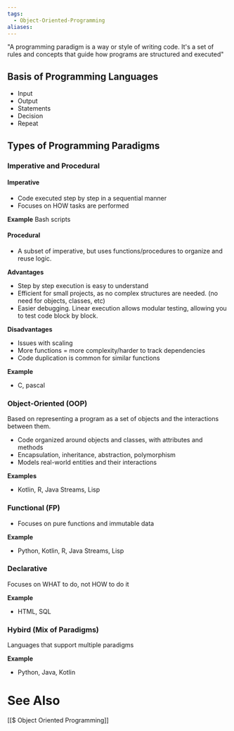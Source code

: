 ```yaml
---
tags:
  - Object-Oriented-Programming
aliases:
---
```

"A programming paradigm is a way or style of writing code. It's a set of rules and concepts that guide how programs are structured and executed"

## Basis of Programming Languages
- Input
- Output
- Statements
- Decision
- Repeat

## Types of Programming Paradigms
###  Imperative and Procedural
#### Imperative
- Code executed step by step in a sequential manner
- Focuses on HOW tasks are performed

**Example**
Bash scripts

#### Procedural
- A subset of imperative, but uses functions/procedures to organize and reuse logic. 

**Advantages**
- Step by step execution is easy to understand
- Efficient for small projects, as no complex structures are needed. (no need for objects, classes, etc)
- Easier debugging. Linear execution allows modular testing, allowing you to test code block by block.


**Disadvantages**
- Issues with scaling
- More functions = more complexity/harder to track dependencies
- Code duplication is common for similar functions

**Example**
- C, pascal

### Object-Oriented (OOP)
Based on representing a program as a set of objects and the interactions between them.
- Code organized around objects and classes, with attributes and methods
- Encapsulation, inheritance, abstraction, polymorphism
- Models real-world entities and their interactions

**Examples**
- Kotlin, R, Java Streams, Lisp

### Functional (FP)
- Focuses on pure functions and immutable data

**Example**
- Python, Kotlin, R, Java Streams, Lisp

### Declarative
Focuses on WHAT to do, not HOW to do it

**Example**
- HTML, SQL

### Hybird (Mix of Paradigms)
Languages that support multiple paradigms

**Example**
- Python, Java, Kotlin



# See Also
[[$ Object Oriented Programming]]
